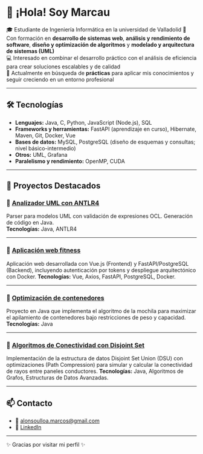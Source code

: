 # 👋 ¡Hola! Soy Marcau

🎓 Estudiante de Ingeniería Informática en la universidad de Valladolid 
📌 Con formación en **desarrollo de sistemas web**, **análisis y rendimiento de software**, **diseño y optimización de algoritmos** y **modelado y arquitectura de sistemas (UML)**  
💻 Interesado en combinar el desarrollo práctico con el análisis de eficiencia para crear soluciones escalables y de calidad  
🚀 Actualmente en búsqueda de **prácticas** para aplicar mis conocimientos y seguir creciendo en un entorno profesional  

---

## 🛠️ Tecnologías
- **Lenguajes:** Java, C, Python, JavaScript (Node.js), SQL  
- **Frameworks y herramientas:** FastAPI (aprendizaje en curso), Hibernate, Maven, Git, Docker, Vue
- **Bases de datos:** MySQL, PostgreSQL (diseño de esquemas y consultas; nivel básico-intermedio)
- **Otros:** UML, Grafana
- **Paralelismo y rendimiento:** OpenMP, CUDA

---

## 📂 Proyectos Destacados

### 🔹 [Analizador UML con ANTLR4](enlace-al-repo)
Parser para modelos UML con validación de expresiones OCL. Generación de código en Java.  
**Tecnologías:** Java, ANTLR4  

---

### 🔹 [Aplicación web fitness](https://github.com/Marcau04/FitCommune-Web)
Aplicación web desarrollada con Vue.js (Frontend) y FastAPI/PostgreSQL (Backend), incluyendo autenticación por tokens y despliegue arquitectónico con Docker. 
**Tecnologías:** Vue, Axios, FastAPI, PostgreSQL, Docker.  

---

### 🔹 [Optimización de contenedores](https://github.com/Marcau04/java-container-stacking)
Proyecto en Java que implementa el algoritmo de la mochila para maximizar el apilamiento de contenedores bajo restricciones de peso y capacidad.  
**Tecnologías:** Java  

---

### 🔹 [Algoritmos de Conectividad con Disjoint Set](https://github.com/Marcau04/lightning-simulation-disjointset)
Implementación de la estructura de datos Disjoint Set Union (DSU) con optimizaciones (Path Compression) para simular y calcular la conectividad de rayos entre paneles conductores.
**Tecnologías:** Java, Algoritmos de Grafos, Estructuras de Datos Avanzadas.  

---

## 📫 Contacto
- 📧 alonsoulloa.marcos@gmail.com  
- 💼 [LinkedIn](https://www.linkedin.com/in/marcosalonso-dev/)  

---
✨ Gracias por visitar mi perfil ✨
